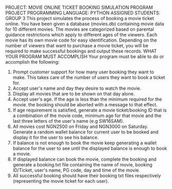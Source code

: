 PROJECT: MOVIE ONLINE TICKET BOOKING SIMULATION PROGRAM PROJECT
PROGRAMMING LANGUAGE: PYTHON
ASSIGNED STUDENTS: GROUP 3
This project simulates the process of booking a movie ticket online. You have been given a database (movies.db) containing movie data for 10 different movies. The movies are categorized based on parental guidance restrictions which apply to different ages of the viewers. Each movie has its own movie code for easy identification. Depending on the number of viewers that want to purchase a movie ticket, you will be required to make successful bookings and output these records. 
WHAT YOUR PROGRAM MUST ACCOMPLISH
Your program must be able to do or accomplish the following: 
1.	Prompt customer support for how many user booking they want to make. This takes care of the number of users they want to book a ticket for.
2.	Accept user's name and day they desire to watch the movie.
3.	Display all movies that are to be shown on that day alone.
4.	Accept user's age. If the age is less than the minimum required for the movie. the booking should be aborted with a message to that effect.
5.	If age requirement is satisfied, generate a movie ticket/booking ID that is a combination of the movie code, minimum age for that movie and the last three letters of the user's name (e.g SW16SAM).
6.	All movies cost NGN2500 on Friday and NGN3000 on Saturday. Generate a random wallet balance for current user to be booked and display it for the user to see his balance.
7.	If balance is not enough to book the movie keep generating a wallet balance for the user to see until the displayed balance is enough to book a movie.
8.	If displayed balance can book the movie, complete the booking and generate a booking.txt file containing the name of movie, booking ID/Ticket, user's name, PG code, day and time of the movie.
9.	All successful booking should have their booking txt files respectively (representing the movie ticket for each user).
